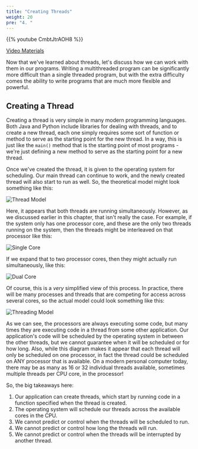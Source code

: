 ```yaml
---
title: "Creating Threads"
weight: 20
pre: "4. "
---
```


{{% youtube CmbtJtrAOH8 %}}

[Video Materials](video)

Now that we've learned about threads, let's discuss how we can work with them in our programs. Writing a multithreaded program can be significantly more difficult than a single threaded program, but with the extra difficulty comes the ability to write programs that are much more flexible and powerful. 

## Creating a Thread

Creating a thread is very simple in many modern programming languages. Both Java and Python include libraries for dealing with threads, and to create a new thread, each one simply requires some sort of function or method to serve as the starting point for the new thread. In a way, this is just like the `main()` method that is the starting point of most programs - we're just defining a new method to serve as the starting point for a new thread.

Once we've created the thread, it is given to the operating system for scheduling. Our main thread can continue to work, and the newly created thread will also start to run as well. So, the theoretical model might look something like this:

![Thread Model](/cc410/images/10/thread1.svg)

Here, it appears that both threads are running simultaneously. However, as we discussed earlier in this chapter, that isn't really the case. For example, if the system only has one processor core, and these are the only two threads running on the system, then the threads might be interleaved on that processor like this:

![Single Core](/cc410/images/10/thread2.svg)

If we expand that to two processor cores, then they might actually run simultaneously, like this:

![Dual Core](/cc410/images/10/thread3.svg)

Of course, this is a _very_ simplified view of this process. In practice, there will be many processes and threads that are competing for access across several cores, so the actual model could look something like this:

![Threading Model](/cc410/images/10/thread4.svg)

As we can see, the processors are always executing some code, but many times they are executing code in a thread from some other application. Our application's code will be scheduled by the operating system in between the other threads, but we cannot guarantee when it will be scheduled or for how long. Also, while this diagram makes it appear that each thread will only be scheduled on one processor, in fact the thread could be scheduled on ANY processor that is available. On a modern personal computer today, there may be as many as 16 or 32 individual threads available, sometimes multiple threads per CPU core, in the processor!

So, the big takeaways here:

1. Our application can create threads, which start by running code in a function specified when the thread is created.
2. The operating system will schedule our threads across the available cores in the CPU.
3. We cannot predict or control when the threads will be scheduled to run.
4. We cannot predict or control how long the threads will run. 
5. We cannot predict or control when the threads will be interrupted by another thread.
